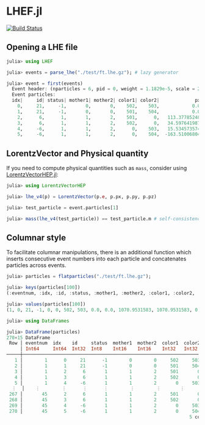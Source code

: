 # LHEF.jl
[![Build Status](https://github.com/JuliaHEP/LHEF.jl/workflows/CI/badge.svg)](https://github.com/JuliaHEP/LHEF.jl/actions)

## Opening a LHE file

```julia
julia> using LHEF

julia> events = parse_lhe("./test/ft.lhe.gz"); # lazy generator

julia> event = first(events)
  Event header: (nparticles = 6, pid = 0, weight = 1.1829e-5, scale = 255.6536, aqed = 0.007546771, aqcd = 0.1112889)
  Event particles:
  idx|     id| status| mother1| mother2| color1| color2|             px|             py|             pz|              e|      m| lifetime|   spin
    0,     21,     -1,       0,       0,    502,    503,            0.0,            0.0,   1070.9531583,   1070.9531583,    0.0,      0.0,   -1.0
    1,     21,     -1,       0,       0,    501,    504,            0.0,            0.0,  -774.76002582,   774.76002582,    0.0,      0.0,    1.0
    2,      6,      1,       1,       2,    501,      0,   113.37785248,   114.16185862,  -41.887649846,   239.93966451,  173.0,      0.0,    1.0
    3,      6,      1,       1,       2,    502,      0,   34.597641987,  -272.46642769,  -245.76811815,   407.14360973,  173.0,      0.0,    1.0
    4,     -6,      1,       1,       2,      0,    503,   15.534573574,   182.89123966,    822.7134095,    860.5096645,  173.0,      0.0,   -1.0
    5,     -6,      1,       1,       2,      0,    504,  -163.51006804,  -24.586670591,  -238.86450899,   338.12024543,  173.0,      0.0,   -1.0
```

## LorentzVector and Physical quantity

If you need to compute physical quantities such as `mass`, consider using [LorentzVectorHEP.jl](https://github.com/JuliaHEP/LorentzVectorHEP.jl):
```julia
julia> using LorentzVectorHEP

julia> lhe_v4(p) = LorentzVector(p.e, p.px, p.py, p.pz)

julia> test_particle = event.particles[1]

julia> mass(lhe_v4(test_particle)) == test_particle.m # self-consistency test
```

## Columnar style

To facilitate columnar manipulations, there is an additional function which inserts consecutive event numbers into each
particle and concatenates particles across events.
```julia
julia> particles = flatparticles("./test/ft.lhe.gz");

julia> keys(particles[100])
(:eventnum, :idx, :id, :status, :mother1, :mother2, :color1, :color2, :px, :py, :pz, :e, :m, :lifetime, :spin)

julia> values(particles[100])
(1, 0, 21, -1, 0, 0, 502, 503, 0.0, 0.0, 1070.9531583, 1070.9531583, 0.0, 0.0, -1.0)

julia> using DataFrames

julia> DataFrame(particles)
270×15 DataFrame
 Row │ eventnum  idx    id     status  mother1  mother2  color1  color2  px          py         ⋯
     │ Int64     Int64  Int32  Int8    Int16    Int16    Int32   Int32   Float64     Float64    ⋯
─────┼───────────────────────────────────────────────────────────────────────────────────────────
   1 │        1      0     21      -1        0        0     502     503     0.0         0.0     ⋯
   2 │        1      1     21      -1        0        0     501     504     0.0         0.0
   3 │        1      2      6       1        1        2     501       0   113.378     114.162
   4 │        1      3      6       1        1        2     502       0    34.5976   -272.466
   5 │        1      4     -6       1        1        2       0     503    15.5346    182.891   ⋯
  ⋮  │    ⋮        ⋮      ⋮      ⋮        ⋮        ⋮       ⋮       ⋮         ⋮           ⋮      ⋱
 267 │       45      2      6       1        1        2     501       0    35.3736    -60.1114
 268 │       45      3      6       1        1        2     502       0  -406.333     127.811
 269 │       45      4     -6       1        1        2       0     503   372.086     -99.7773
 270 │       45      5     -6       1        1        2       0     504    -1.12621    32.0774  ⋯
                                                                   5 columns and 261 rows omitted
```
